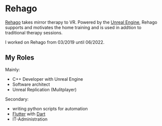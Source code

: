 
# Rehago

[Rehago](https://rehago.eu) takes mirror therapy to VR. Powered by the [Unreal Engine](https://www.unrealengine.com/), Rehago supports and motivates the home training and is used in addtion to traditional therapy sessions.

I worked on Rehago from 03/2019 until 06/2022.

## My Roles

Mainly:

- C++ Developer with Unreal Engine
- Software architect
- Unreal Replication (Mulitplayer)

Secondary:

- writing python scripts for automation
- [Flutter](https://flutter.dev) with [Dart](https://dart.dev)
- IT-Administration
